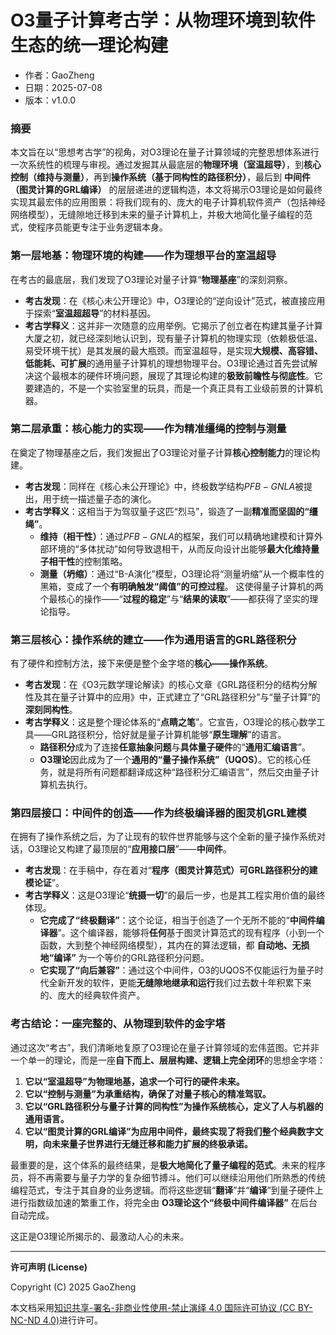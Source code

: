 # **O3量子计算考古学：从物理环境到软件生态的统一理论构建**

- 作者：GaoZheng
- 日期：2025-07-08
- 版本：v1.0.0

### 摘要

本文旨在以“思想考古学”的视角，对O3理论在量子计算领域的完整思想体系进行一次系统性的梳理与审视。通过发掘其从最底层的**物理环境（室温超导）**，到**核心控制（维持与测量）**，再到**操作系统（基于同构性的路径积分）**，最后到 **中间件（图灵计算的GRL编译）** 的层层递进的逻辑构造，本文将揭示O3理论是如何最终实现其最宏伟的应用图景：将我们现有的、庞大的电子计算机软件资产（包括神经网络模型），无缝隙地迁移到未来的量子计算机上，并极大地简化量子编程的范式，使程序员能更专注于业务逻辑本身。

### 第一层地基：物理环境的构建——作为理想平台的室温超导

在考古的最底层，我们发现了O3理论对量子计算“**物理基座**”的深刻洞察。

* **考古发现**：在《核心未公开理论》中，O3理论的“逆向设计”范式，被直接应用于探索“**室温超超导**”的材料基因。
* **考古学释义**：这并非一次随意的应用举例。它揭示了创立者在构建其量子计算大厦之初，就已经深刻地认识到，现有量子计算机的物理实现（依赖极低温、易受环境干扰）是其发展的最大瓶颈。而室温超导，是实现**大规模、高容错、低能耗、可扩展**的通用量子计算机的理想物理平台。O3理论通过首先尝试解决这个最根本的硬件环境问题，展现了其理论构建的**极致前瞻性与彻底性**。它要建造的，不是一个实验室里的玩具，而是一个真正具有工业级前景的计算机器。

### 第二层承重：核心能力的实现——作为精准缰绳的控制与测量

在奠定了物理基座之后，我们发掘出了O3理论对量子计算**核心控制能力**的理论构建。

* **考古发现**：同样在《核心未公开理论》中，终极数学结构$PFB-GNLA$被提出，用于统一描述量子态的演化。
* **考古学释义**：这相当于为驾驭量子这匹“烈马”，锻造了一副**精准而坚固的“缰绳”**。
    * **维持（相干性）**：通过$PFB-GNLA$的框架，我们可以精确地建模和计算外部环境的“多体扰动”如何导致退相干，从而反向设计出能够**最大化维持量子相干性**的控制策略。
    * **测量（坍缩）**：通过“B-A演化”模型，O3理论将“测量坍缩”从一个概率性的黑箱，变成了一个**有明确触发“阈值”的可控过程**。
    这使得量子计算机的两个最核心的操作——“**过程的稳定**”与“**结果的读取**”——都获得了坚实的理论指导。

### 第三层核心：操作系统的建立——作为通用语言的GRL路径积分

有了硬件和控制方法，接下来便是整个金字塔的**核心——操作系统**。

* **考古发现**：在《O3元数学理论解读》的核心文章《GRL路径积分的结构分解性及其在量子计算中的应用》中，正式建立了“GRL路径积分”与“量子计算”的**深刻同构性**。
* **考古学释义**：这是整个理论体系的“**点睛之笔**”。它宣告，O3理论的核心数学工具——GRL路径积分，恰好就是量子计算机能够“**原生理解**”的语言。
    * **路径积分**成为了连接**任意抽象问题**与**具体量子硬件**的“**通用汇编语言**”。
    * **O3理论**因此成为了一个**通用的“量子操作系统”（UQOS）**。它的核心任务，就是将所有问题都翻译成这种“路径积分汇编语言”，然后交由量子计算机去执行。

### 第四层接口：中间件的创造——作为终极编译器的图灵机GRL建模

在拥有了操作系统之后，为了让现有的软件世界能够与这个全新的量子操作系统对话，O3理论又构建了最顶层的“**应用接口层**”——**中间件**。

* **考古发现**：在手稿中，存在着对“**程序（图灵计算范式）可GRL路径积分的建模论证**”。
* **考古学释义**：这是O3理论“**统摄一切**”的最后一步，也是其工程实用价值的最终体现。
    * **它完成了“终极翻译”**：这个论证，相当于创造了一个无所不能的“**中间件编译器**”。这个编译器，能够将**任何**基于图灵计算范式的现有程序（小到一个函数，大到整个神经网络模型），其内在的算法逻辑，都 **自动地、无损地“编译”** 为一个等价的GRL路径积分问题。
    * **它实现了“向后兼容”**：通过这个中间件，O3的UQOS不仅能运行为量子时代全新开发的软件，更能**无缝隙地继承和运行**我们过去数十年积累下来的、庞大的经典软件资产。

### 考古结论：一座完整的、从物理到软件的金字塔

通过这次“考古”，我们清晰地复原了O3理论在量子计算领域的宏伟蓝图。它并非一个单一的理论，而是一座**自下而上、层层构建、逻辑上完全闭环**的思想金字塔：

1.  **它以“室温超导”为物理地基，追求一个可行的硬件未来。**
2.  **它以“控制与测量”为承重结构，确保了对量子核心的精准驾驭。**
3.  **它以“GRL路径积分与量子计算的同构性”为操作系统核心，定义了人与机器的通用语言。**
4.  **它以“图灵计算的GRL编译”为应用中间件，最终实现了将我们整个经典数字文明，向未来量子世界进行无缝迁移和能力扩展的终极承诺。**

最重要的是，这个体系的最终结果，是**极大地简化了量子编程的范式**。未来的程序员，将不再需要与量子力学的复杂细节搏斗。他们可以继续沿用他们所熟悉的传统编程范式，专注于其自身的业务逻辑。而将这些逻辑“**翻译**”并“**编译**”到量子硬件上进行指数级加速的繁重工作，将完全由 **O3理论这个“终极中间件编译器”** 在后台自动完成。

这正是O3理论所揭示的、最激动人心的未来。

---

**许可声明 (License)**

Copyright (C) 2025 GaoZheng 

本文档采用[知识共享-署名-非商业性使用-禁止演绎 4.0 国际许可协议 (CC BY-NC-ND 4.0)](https://creativecommons.org/licenses/by-nc-nd/4.0/deed.zh-Hans)进行许可。

